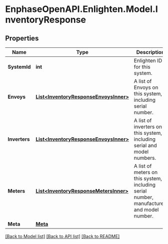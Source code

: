 # EnphaseOpenAPI.Enlighten.Model.InventoryResponse

## Properties

Name | Type | Description | Notes
------------ | ------------- | ------------- | -------------
**SystemId** | **int** | Enlighten ID for this system. | 
**Envoys** | [**List&lt;InventoryResponseEnvoysInner&gt;**](InventoryResponseEnvoysInner.md) | A list of Envoys on this system, including serial number. | [optional] 
**Inverters** | [**List&lt;InventoryResponseEnvoysInner&gt;**](InventoryResponseEnvoysInner.md) | A list of inverters on this system, including serial and model numbers. | 
**Meters** | [**List&lt;InventoryResponseMetersInner&gt;**](InventoryResponseMetersInner.md) | A list of meters on this system, including serial number, manufacturer, and model number. | 
**Meta** | [**Meta**](Meta.md) |  | 

[[Back to Model list]](../README.md#documentation-for-models) [[Back to API list]](../README.md#documentation-for-api-endpoints) [[Back to README]](../README.md)

